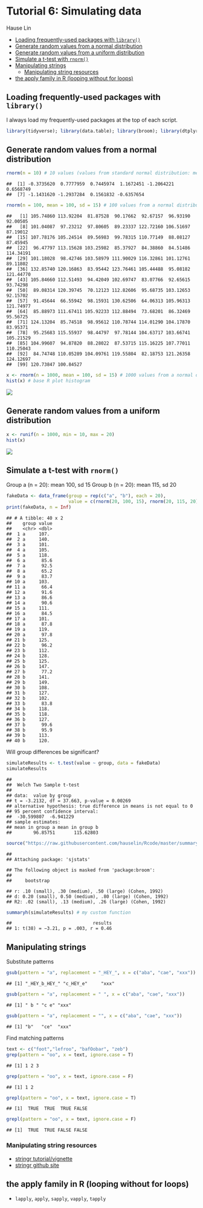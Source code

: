 Tutorial 6: Simulating data
================
Hause Lin

-   [Loading frequently-used packages with `library()`](#loading-frequently-used-packages-with-library)
-   [Generate random values from a normal distribution](#generate-random-values-from-a-normal-distribution)
-   [Generate random values from a uniform distribution](#generate-random-values-from-a-uniform-distribution)
-   [Simulate a t-test with `rnorm()`](#simulate-a-t-test-with-rnorm)
-   [Manipulating strings](#manipulating-strings)
    -   [Manipulating string resources](#manipulating-string-resources)
-   [the apply family in R (looping without for loops)](#the-apply-family-in-r-looping-without-for-loops)

Loading frequently-used packages with `library()`
-------------------------------------------------

I always load my frequently-used packages at the top of each script.

``` r
library(tidyverse); library(data.table); library(broom); library(dtplyr); library(lme4); library(lmerTest); library(ggbeeswarm); library(cowplot)
```

Generate random values from a normal distribution
-------------------------------------------------

``` r
rnorm(n = 10) # 10 values (values from standard normal distribution: mean 0, sd 1)
```

    ##  [1] -0.3735620  0.7777959  0.7445974  1.1672451 -1.2064221  0.6568749
    ##  [7] -1.1431620 -1.2937284  0.1561832 -0.6357654

``` r
rnorm(n = 100, mean = 100, sd = 15) # 100 values from a normal distribution (mean 100, sd = 15)
```

    ##   [1] 105.74860 113.92204  81.87528  90.17662  92.67157  96.93190  92.00505
    ##   [8] 101.04087  97.23212  97.80605  89.23337 122.72160 106.51697  87.19012
    ##  [15] 107.78176 105.24514  89.56983  99.78315 110.77149  88.08127  87.45945
    ##  [22]  96.47797 113.15628 103.25982  85.37927  84.38860  84.51486 114.34191
    ##  [29] 101.18028  98.42746 103.58979 111.90029 116.32861 101.12761  89.11802
    ##  [36] 132.85740 120.16863  83.95442 123.76461 105.44488  95.08182 121.44770
    ##  [43] 105.84660 112.51493  94.42049 102.69747  83.07766  92.65615  93.74298
    ##  [50]  89.08314 120.39745  70.12123 112.82606  95.68735 103.12653  92.15702
    ##  [57]  91.45644  66.55942  98.15931 130.62506  64.06313 105.96313 121.74977
    ##  [64]  85.88973 111.67411 105.92233 112.88494  73.68201  86.32469  95.56725
    ##  [71] 124.13204  85.74518  98.95612 110.78744 114.01290 104.17870  83.95371
    ##  [78]  95.25683 115.55937  98.44797  97.78144 104.63717 103.66741 105.21529
    ##  [85] 104.99607  94.87820  88.28022  87.53715 115.16225 107.77011 110.25043
    ##  [92]  84.74748 110.05289 104.09761 119.55804  82.18753 121.26358 124.12697
    ##  [99] 120.73847 100.84527

``` r
x <- rnorm(n = 1000, mean = 100, sd = 15) # 1000 values from a normal distribution (mean 100, sd = 15)
hist(x) # base R plot histogram
```

![](Tutorial_6_Simulating_data_files/figure-markdown_github/unnamed-chunk-3-1.png)

Generate random values from a uniform distribution
--------------------------------------------------

``` r
x <- runif(n = 1000, min = 10, max = 20)
hist(x)
```

![](Tutorial_6_Simulating_data_files/figure-markdown_github/unnamed-chunk-4-1.png)

Simulate a t-test with `rnorm()`
--------------------------------

Group a (n = 20): mean 100, sd 15 Group b (n = 20): mean 115, sd 20

``` r
fakeData <- data_frame(group = rep(c("a", "b"), each = 20), 
                       value = c(rnorm(20, 100, 15), rnorm(20, 115, 20))) 
print(fakeData, n = Inf)
```

    ## # A tibble: 40 x 2
    ##    group value
    ##    <chr> <dbl>
    ##  1 a     107. 
    ##  2 a     140. 
    ##  3 a     101. 
    ##  4 a     105. 
    ##  5 a     118. 
    ##  6 a      85.6
    ##  7 a      92.5
    ##  8 a      65.2
    ##  9 a      83.7
    ## 10 a     103. 
    ## 11 a      66.4
    ## 12 a      91.6
    ## 13 a      86.6
    ## 14 a      90.6
    ## 15 a     111. 
    ## 16 a      84.5
    ## 17 a     101. 
    ## 18 a      87.8
    ## 19 a     119. 
    ## 20 a      97.8
    ## 21 b     125. 
    ## 22 b      96.2
    ## 23 b     112. 
    ## 24 b     128. 
    ## 25 b     125. 
    ## 26 b     147. 
    ## 27 b      77.2
    ## 28 b     141. 
    ## 29 b     149. 
    ## 30 b     108. 
    ## 31 b     127. 
    ## 32 b     102. 
    ## 33 b      83.8
    ## 34 b     118. 
    ## 35 b     118. 
    ## 36 b     127. 
    ## 37 b      99.6
    ## 38 b      95.9
    ## 39 b     113. 
    ## 40 b     120.

Will group differences be significant?

``` r
simulateResults <- t.test(value ~ group, data = fakeData)
simulateResults
```

    ## 
    ##  Welch Two Sample t-test
    ## 
    ## data:  value by group
    ## t = -3.2132, df = 37.663, p-value = 0.00269
    ## alternative hypothesis: true difference in means is not equal to 0
    ## 95 percent confidence interval:
    ##  -30.599807  -6.941229
    ## sample estimates:
    ## mean in group a mean in group b 
    ##        96.85751       115.62803

``` r
source("https://raw.githubusercontent.com/hauselin/Rcode/master/summaryh.R")
```

    ## 
    ## Attaching package: 'sjstats'

    ## The following object is masked from 'package:broom':
    ## 
    ##     bootstrap

    ## r: .10 (small), .30 (medium), .50 (large) (Cohen, 1992)
    ## d: 0.20 (small), 0.50 (medium), .80 (large) (Cohen, 1992)
    ## R2: .02 (small), .13 (medium), .26 (large) (Cohen, 1992)

``` r
summaryh(simulateResults) # my custom function
```

    ##                              results
    ## 1: t(38) = −3.21, p = .003, r = 0.46

Manipulating strings
--------------------

Substitute patterns

``` r
gsub(pattern = "a", replacement = "_HEY_", x = c("aba", "cae", "xxx"))
```

    ## [1] "_HEY_b_HEY_" "c_HEY_e"     "xxx"

``` r
gsub(pattern = "a", replacement = " ", x = c("aba", "cae", "xxx"))
```

    ## [1] " b " "c e" "xxx"

``` r
gsub(pattern = "a", replacement = "", x = c("aba", "cae", "xxx"))
```

    ## [1] "b"   "ce"  "xxx"

Find matching patterns

``` r
text <- c("foot","lefroo", "bafOobar", "zeb")
grep(pattern = "oo", x = text, ignore.case = T)
```

    ## [1] 1 2 3

``` r
grep(pattern = "oo", x = text, ignore.case = F)
```

    ## [1] 1 2

``` r
grepl(pattern = "oo", x = text, ignore.case = T)
```

    ## [1]  TRUE  TRUE  TRUE FALSE

``` r
grepl(pattern = "oo", x = text, ignore.case = F)
```

    ## [1]  TRUE  TRUE FALSE FALSE

### Manipulating string resources

-   [stringr tutorial/vignette](https://cran.r-project.org/web/packages/stringr/vignettes/stringr.html)
-   [stringr github site](https://github.com/tidyverse/stringr)

the apply family in R (looping without for loops)
-------------------------------------------------

-   `lapply`, `apply`, `sapply`, `vapply`, `tapply`
